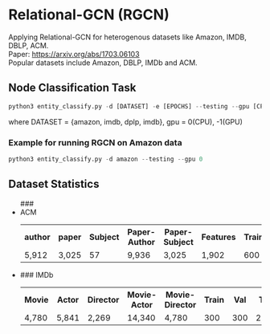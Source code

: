 # Relational-GCN (RGCN)
Applying Relational-GCN for heterogenous datasets like Amazon, IMDB, DBLP, ACM.<br>
Paper: https://arxiv.org/abs/1703.06103 <br>
Popular datasets include Amazon, DBLP, IMDb and ACM.
## Node Classification Task
```python
python3 entity_classify.py -d [DATASET] -e [EPOCHS] --testing --gpu [CPU/ GPU]
```
where DATASET = {amazon, imdb, dplp, imdb}, gpu = 0(CPU), -1(GPU)
### Example for running RGCN on Amazon data
```python
python3 entity_classify.py -d amazon --testing --gpu 0 
```
## Dataset Statistics
<ul>
###<li> ACM
<table>
  <tr>
    <th>author</th>
    <th>paper</th>
    <th>Subject</th>
    <th>Paper-Author</th>
    <th>Paper-Subject</th>
    <th>Features</th>
    <th>Train</th>
    <th>Val</th>
    <th>Test</th>

  </tr>
  <tr>
    <td>5,912</td>
    <td>3,025	</td>
    <td>57</td>
    <td>9,936</td>
    <td>3,025</td>
    <td>1,902</td>
    <td>600</td>
    <td>300</td>
    <td>2,125</td>
  </tr>
</table>
  </li>
<li>### IMDb
<table>
  <tr>
    <th>Movie</th>
    <th>Actor</th>
    <th>Director</th>
    <th>Movie-Actor</th>
    <th>Movie-Director</th>
    <th>Train</th>
    <th>Val</th>
    <th>Test</th>

  </tr>
  <tr>
    <td>4,780	</td>
    <td>5,841	</td>
    <td>2,269</td>
    <td>14,340</td>
    <td>4,780</td>
    <td>300</td>
    <td>300</td>
    <td>2,687</td>
  </tr>
</table>
  </li>
